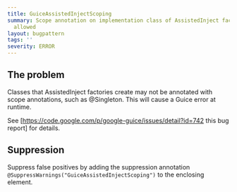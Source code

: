 ```yaml
---
title: GuiceAssistedInjectScoping
summary: Scope annotation on implementation class of AssistedInject factory is not
  allowed
layout: bugpattern
tags: ''
severity: ERROR
---
```


<!--
*** AUTO-GENERATED, DO NOT MODIFY ***
To make changes, edit the @BugPattern annotation or the explanation in docs/bugpattern.
-->


## The problem
Classes that AssistedInject factories create may not be annotated with scope
annotations, such as @Singleton. This will cause a Guice error at runtime.

See [https://code.google.com/p/google-guice/issues/detail?id=742 this bug
report] for details.

## Suppression
Suppress false positives by adding the suppression annotation `@SuppressWarnings("GuiceAssistedInjectScoping")` to the enclosing element.
